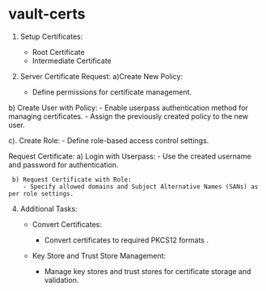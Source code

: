 # vault-certs


1. Setup Certificates:
   - Root Certificate
   - Intermediate Certificate


2.  Server Certificate Request:
   a)Create New Policy:
      - Define permissions for certificate management.
   
   b) Create User with Policy:
      - Enable userpass authentication method for managing certificates.
      - Assign the previously created policy to the new user.

  c). Create Role:
         - Define role-based access control settings.

  Request Certificate:
     a) Login with Userpass:
        - Use the created username and password for authentication.
     
     b) Request Certificate with Role:
        - Specify allowed domains and Subject Alternative Names (SANs) as per role settings.

4. Additional Tasks:
   - Convert Certificates:
     - Convert certificates to required PKCS12 formats .

   - Key Store and Trust Store Management:
     - Manage key stores and trust stores for certificate storage and validation.






